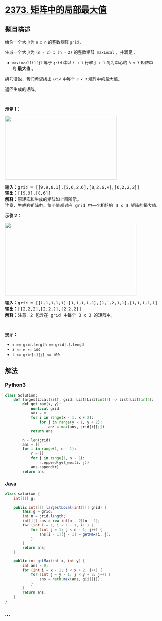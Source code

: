 # [2373. 矩阵中的局部最大值](https://leetcode-cn.com/problems/largest-local-values-in-a-matrix)

## 题目描述

<!-- 这里写题目描述 -->

<p>给你一个大小为 <code>n x n</code> 的整数矩阵 <code>grid</code> 。</p>

<p>生成一个大小为&nbsp;<code>(n - 2) x (n - 2)</code> 的整数矩阵&nbsp; <code>maxLocal</code> ，并满足：</p>

<ul>
	<li><code>maxLocal[i][j]</code> 等于 <code>grid</code> 中以 <code>i + 1</code> 行和 <code>j + 1</code> 列为中心的 <code>3 x 3</code> 矩阵中的 <strong>最大值</strong> 。</li>
</ul>

<p>换句话说，我们希望找出 <code>grid</code> 中每个&nbsp;<code>3 x 3</code> 矩阵中的最大值。</p>

<p>返回生成的矩阵。</p>

<p>&nbsp;</p>

<p><strong>示例 1：</strong></p>

<p><img alt="" src="https://assets.leetcode.com/uploads/2022/06/21/ex1.png" style="width: 371px; height: 210px;" /></p>

<pre>
<strong>输入：</strong>grid = [[9,9,8,1],[5,6,2,6],[8,2,6,4],[6,2,2,2]]
<strong>输出：</strong>[[9,9],[8,6]]
<strong>解释：</strong>原矩阵和生成的矩阵如上图所示。
注意，生成的矩阵中，每个值都对应 grid 中一个相接的 3 x 3 矩阵的最大值。</pre>

<p><strong>示例 2：</strong></p>

<p><img alt="" src="https://assets.leetcode.com/uploads/2022/07/02/ex2new2.png" style="width: 436px; height: 240px;" /></p>

<pre>
<strong>输入：</strong>grid = [[1,1,1,1,1],[1,1,1,1,1],[1,1,2,1,1],[1,1,1,1,1],[1,1,1,1,1]]
<strong>输出：</strong>[[2,2,2],[2,2,2],[2,2,2]]
<strong>解释：</strong>注意，2 包含在 grid 中每个 3 x 3 的矩阵中。
</pre>

<p>&nbsp;</p>

<p><strong>提示：</strong></p>

<ul>
	<li><code>n == grid.length == grid[i].length</code></li>
	<li><code>3 &lt;= n &lt;= 100</code></li>
	<li><code>1 &lt;= grid[i][j] &lt;= 100</code></li>
</ul>


## 解法

<!-- 这里可写通用的实现逻辑 -->

<!-- tabs:start -->

### **Python3**

<!-- 这里可写当前语言的特殊实现逻辑 -->

```python
class Solution:
    def largestLocal(self, grid: List[List[int]]) -> List[List[int]]:
        def get_max(x, y):
            nonlocal grid
            ans = 0
            for i in range(x - 1, x + 2):
                for j in range(y - 1, y + 2):
                    ans = max(ans, grid[i][j])
            return ans

        n = len(grid)
        ans = []
        for i in range(1, n - 1):
            r = []
            for j in range(1, n - 1):
                r.append(get_max(i, j))
            ans.append(r)
        return ans
```

### **Java**

<!-- 这里可写当前语言的特殊实现逻辑 -->

```java
class Solution {
    int[][] g;

    public int[][] largestLocal(int[][] grid) {
        this.g = grid;
        int n = grid.length;
        int[][] ans = new int[n - 2][n - 2];
        for (int i = 1; i < n - 1; i++) {
            for (int j = 1; j < n - 1; j++) {
                ans[i - 1][j - 1] = getMax(i, j);
            }
        }
        return ans;
    }

    public int getMax(int x, int y) {
        int ans = 0;
        for (int i = x - 1; i < x + 2; i++) {
            for (int j = y - 1; j < y + 2; j++) {
                ans = Math.max(ans, g[i][j]);
            }
        }
        return ans;
    }
}
```

### **...**

```

```

<!-- tabs:end -->
